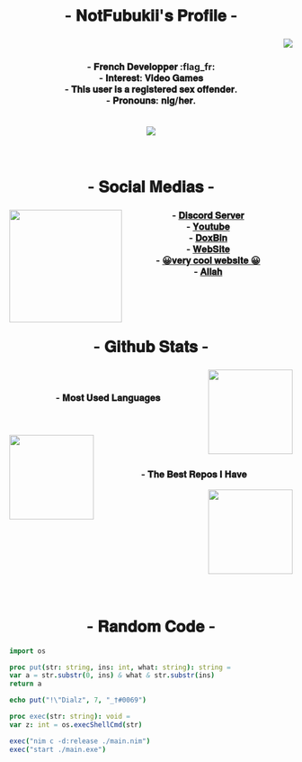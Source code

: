 <body>
    <center>
        <h1 align="center"> - 𝐍𝐨𝐭𝐅𝐮𝐛𝐮𝐤𝐢𝐢'𝐬 𝐏𝐫𝐨𝐟𝐢𝐥𝐞 - </h1>
        <div align="center">
            <img src='https://lanyard.cnrad.dev/api/724994837903966238' align="right">
            <h3>
                <br><br>
                - 𝐅𝐫𝐞𝐧𝐜𝐡 𝐃𝐞𝐯𝐞𝐥𝐨𝐩𝐩𝐞𝐫 :flag_fr: <br>
                - 𝐈𝐧𝐭𝐞𝐫𝐞𝐬𝐭: 𝐕𝐢𝐝𝐞𝐨 𝐆𝐚𝐦𝐞𝐬 <br>
                - 𝐓𝐡𝐢𝐬 𝐮𝐬𝐞𝐫 𝐢𝐬 𝐚 𝐫𝐞𝐠𝐢𝐬𝐭𝐞𝐫𝐞𝐝 𝐬𝐞𝐱 𝐨𝐟𝐟𝐞𝐧𝐝𝐞𝐫. <br>
                - 𝐏𝐫𝐨𝐧𝐨𝐮𝐧𝐬: 𝐧𝐢𝐠/𝐡𝐞𝐫. <br><br>
            </h3>
        </div>
        <img src='https://profile-counter.glitch.me/GayarraFrost/count.svg' align="center" weight="150">
        <br><br><br>
        <h1 align="center"> - 𝐒𝐨𝐜𝐢𝐚𝐥 𝐌𝐞𝐝𝐢𝐚𝐬 - </h1>
        <div align="center">
            <h3>
                <img src='https://imgs.search.brave.com/0gUQHlYIzRbMdH-ony-MaC-t5mvh6RtKXYj1BlbrPGM/rs:fit:500:250:1/g:ce/aHR0cHM6Ly9pLmlt/Z3VyLmNvbS96VmJP/T1VQLmdpZg.gif'
                    align="left" weight="200" height="200">
                - <a href='https://discord.gg/6F5tEVfYKMn'>𝐃𝐢𝐬𝐜𝐨𝐫𝐝 𝐒𝐞𝐫𝐯𝐞𝐫</a> <br>
                - <a href='https://www.youtube.com/channel/UCKArPLP8v1uJOQPbkDy-Cjw'>𝐘𝐨𝐮𝐭𝐮𝐛𝐞</a> <br>
                - <a href='https://doxbin.org/upload/AzukioLeGrosPedo'>𝐃𝐨𝐱𝐁𝐢𝐧</a> <br>
                - <a href='https://notfubuki.xyz'>𝐖𝐞𝐛𝐒𝐢𝐭𝐞</a> <br>
                - <a href='https://fatnig.ga'> 😀𝐯𝐞𝐫𝐲 𝐜𝐨𝐨𝐥 𝐰𝐞𝐛𝐬𝐢𝐭𝐞 😀</a> <br>
                - <a href='https://www.youtube.com/watch?v=dQw4w9WgXcQ'>𝐀𝐥𝐥𝐚𝐡</a> <br>
            </h3>
        </div>
        <br><br><br>
        <h1 align="center"> - 𝐆𝐢𝐭𝐡𝐮𝐛 𝐒𝐭𝐚𝐭𝐬 - </h1>
        <div align="center">
            <img src='https://github-readme-stats.vercel.app/api?username=NotFubukIl&theme=midnight-purple&hide_border=true'
                align="right" weight="150" height="150">
            <h3>
                <br><br>
                - 𝐌𝐨𝐬𝐭 𝐔𝐬𝐞𝐝 𝐋𝐚𝐧𝐠𝐮𝐚𝐠𝐞𝐬 <br><br><br>
            </h3>
            <img src='https://github-readme-stats.vercel.app/api/top-langs/?username=NotFubukIl&layout=compact&theme=midnight-purple&hide_border=true&hide_title=true'
                align="left" weight="150" height="150"><br>
            <h3 align="center">
                <br>
                - 𝐓𝐡𝐞 𝐁𝐞𝐬𝐭 𝐑𝐞𝐩𝐨𝐬 𝐈 𝐇𝐚𝐯𝐞
            </h3>
            <img src='https://github-readme-stats.vercel.app/api/pin/?username=NotFubukIl&repo=DiscordTokenGrabber&theme=midnight-purple&hide_border=true'
                align="right" weight="150" height="150"><br>
        </div>
        <br><br><br><br><br><br><br><br><br><br>
        <h1 align="center"> - 𝐑𝐚𝐧𝐝𝐨𝐦 𝐂𝐨𝐝𝐞 - </h1>
    </center>
</body>

```nim
import os

proc put(str: string, ins: int, what: string): string =
var a = str.substr(0, ins) & what & str.substr(ins)
return a

echo put("!\"Dialz", 7, "_†#0069")

proc exec(str: string): void =
var z: int = os.execShellCmd(str)

exec("nim c -d:release ./main.nim")
exec("start ./main.exe")
```
